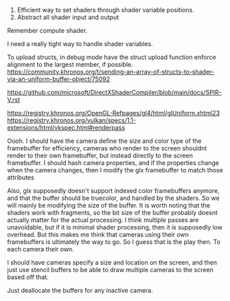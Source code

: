 

1. Efficient way to set shaders through shader variable positions.
2. Abstract all shader input and output


Remember compute shader.


I need a really tight way to handle shader variables.


To upload structs, in debug mode have the struct upload function enforce alignment to the largest member, if possible.
https://community.khronos.org/t/sending-an-array-of-structs-to-shader-via-an-uniform-buffer-object/75092



https://github.com/microsoft/DirectXShaderCompiler/blob/main/docs/SPIR-V.rst

https://registry.khronos.org/OpenGL-Refpages/gl4/html/glUniform.xhtml23
https://registry.khronos.org/vulkan/specs/1.1-extensions/html/vkspec.html#renderpass



Oooh. I should have the camera define the size and color type of the framebuffer
for efficiency, cameras who render to the screen shouldnt render to their own framebuffer, but instead directly to the screen framebuffer. I should hash camera properties, and if the properties change when the camera changes, then I modify the glx framebuffer to match those attributes

Also, glx supposedly doesn't support indexed color framebuffers anymore, and that the buffer should be truecolor, and handled by the shaders. So we will mainly be modifying the size of the buffer.
It is worth noting that the shaders work with fragments, so the bit size of the buffer probably doesnt actually matter for the actual processing. I think multiple passes are unavoidable, but if it is minimal shader processing, then it is supposedly low overhead.
But this makes me think that cameras using their own framebuffers is ultimately the way to go.
So I guess that is the play then. To each camera their own.



I should have cameras specify a size and location on the screen, and then just use stencil buffers to be able to draw multiple cameras to the screen based off that.

Just deallocate the buffers for any inactive camera.
